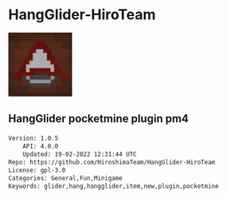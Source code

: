 # HangGlider-HiroTeam
<img src="https://raw.githubusercontent.com/HiroshimaTeam/HangGlider-HiroTeam/e2cc2e27e9132fca222ca88bcc88a05da707c72d/icon.png" width="128" height="128" />

## HangGlider pocketmine plugin pm4
```properties
Version: 1.0.5
    API: 4.0.0
    Updated: 19-02-2022 12:31:44 UTC
Repo: https://github.com/HiroshimaTeam/HangGlider-HiroTeam
License: gpl-3.0
Categories: General,Fun,Minigame
Keywords: glider,hang,hangglider,item,new,plugin,pocketmine
```